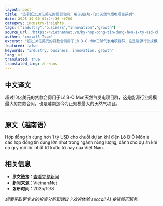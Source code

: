 ```yaml
---
layout: post
title: "签署超过10亿美元的信贷合同，用于B区块-乌门天然气发电项目系列"
date: 2025-10-08 08:24:36 +0700
category: industry-insights
tags: ["industry","business","innovation","growth"]
source_url: "https://vietnamnet.vn/ky-hop-dong-tin-dung-hon-1-ty-usd-cho-chuoi-du-an-khi-dien-lo-b-o-mon-2450438.html"
author: "seacall Team"
excerpt: "超过10亿美元的贷款合同用于Lô B-Ô Môn天然气发电项目群，这是能源行业规模最大的贷款合同，也是越南迄今为止规模最大的天然气项目。..."
featured: false
keywords: "industry, business, innovation, growth"
lang: vi
translated: true
translated_lang: zh-Hans
---
```


## 中文译文

超过10亿美元的贷款合同用于Lô B-Ô Môn天然气发电项目群，这是能源行业规模最大的贷款合同，也是越南迄今为止规模最大的天然气项目。

---

## 原文（越南语）

Hợp đồng tín dụng hơn 1 tỷ USD cho chuỗi dự án khí điện Lô B-Ô Môn là các hợp đồng tín dụng lớn nhất trong ngành năng lượng, dành cho dự án khí có quy mô lớn nhất từ trước tới nay của Việt Nam.

## 相关信息

- **原文链接**：[查看完整新闻](https://vietnamnet.vn/ky-hop-dong-tin-dung-hon-1-ty-usd-cho-chuoi-du-an-khi-dien-lo-b-o-mon-2450438.html)
- **新闻来源**：VietnamNet
- **发布时间**：2025/10/8

*想要获取更专业的投资分析和建议？欢迎体验 seacall AI 投资顾问服务。*